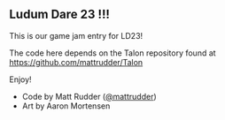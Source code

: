 Ludum Dare 23 !!!
-----------------

This is our game jam entry for LD23!

The code here depends on the Talon repository found at https://github.com/mattrudder/Talon

Enjoy!


* Code by Matt Rudder ([@mattrudder](http://twitter.com/mattrudder))
* Art by Aaron Mortensen